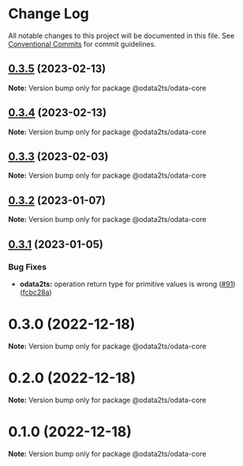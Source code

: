 # Change Log

All notable changes to this project will be documented in this file.
See [Conventional Commits](https://conventionalcommits.org) for commit guidelines.

## [0.3.5](https://github.com/odata2ts/odata2ts/compare/@odata2ts/odata-core@0.3.3...@odata2ts/odata-core@0.3.5) (2023-02-13)

**Note:** Version bump only for package @odata2ts/odata-core

## [0.3.4](https://github.com/odata2ts/odata2ts/compare/@odata2ts/odata-core@0.3.3...@odata2ts/odata-core@0.3.4) (2023-02-13)

**Note:** Version bump only for package @odata2ts/odata-core

## [0.3.3](https://github.com/odata2ts/odata2ts/compare/@odata2ts/odata-core@0.3.2...@odata2ts/odata-core@0.3.3) (2023-02-03)

**Note:** Version bump only for package @odata2ts/odata-core

## [0.3.2](https://github.com/odata2ts/odata2ts/compare/@odata2ts/odata-core@0.3.1...@odata2ts/odata-core@0.3.2) (2023-01-07)

**Note:** Version bump only for package @odata2ts/odata-core

## [0.3.1](https://github.com/odata2ts/odata2ts/compare/@odata2ts/odata-core@0.3.0...@odata2ts/odata-core@0.3.1) (2023-01-05)

### Bug Fixes

* **odata2ts:** operation return type for primitive values is wrong ([#91](https://github.com/odata2ts/odata2ts/issues/91)) ([fcbc28a](https://github.com/odata2ts/odata2ts/commit/fcbc28a8c388d256cb14ddf2a5935431e3a50478))

# 0.3.0 (2022-12-18)

**Note:** Version bump only for package @odata2ts/odata-core

# 0.2.0 (2022-12-18)

**Note:** Version bump only for package @odata2ts/odata-core

# 0.1.0 (2022-12-18)

**Note:** Version bump only for package @odata2ts/odata-core
